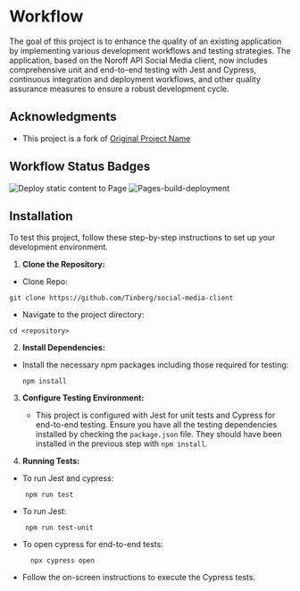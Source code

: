 # Workflow

The goal of this project is to enhance the quality of an existing application by implementing various development workflows and testing strategies. The application, based on the Noroff API Social Media client, now includes comprehensive unit and end-to-end testing with Jest and Cypress, continuous integration and deployment workflows, and other quality assurance measures to ensure a robust development cycle.

## Acknowledgments

- This project is a fork of [Original Project Name](https://github.com/noroffFEU/social-media-client)

## Workflow Status Badges

![Deploy static content to Page](https://github.com/Tinberg/social-media-client/actions/workflows/pages.yml/badge.svg)
![Pages-build-deployment](https://github.com/Tinberg/social-media-client/actions/workflows/pages/pages-build-deployment/badge.svg)

## Installation

To test this project, follow these step-by-step instructions to set up your development environment.

1. **Clone the Repository:**

- Clone Repo:

```
git clone https://github.com/Tinberg/social-media-client
```

- Navigate to the project directory:

```
cd <repository>
```

2. **Install Dependencies:**

- Install the necessary npm packages including those required for testing:
  ```
  npm install
  ```

3. **Configure Testing Environment:**

   - This project is configured with Jest for unit tests and Cypress for end-to-end testing. Ensure you have all the testing dependencies installed by checking the `package.json` file. They should have been installed in the previous step with `npm install`.

4. **Running Tests:**

- To run Jest and cypress:

```
    npm run test
```

- To run Jest:

```
    npm run test-unit
```

- To open cypress for end-to-end tests:
  ```
    npx cypress open
  ```
- Follow the on-screen instructions to execute the Cypress tests.
